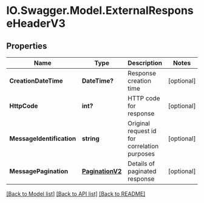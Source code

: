 # IO.Swagger.Model.ExternalResponseHeaderV3
## Properties

Name | Type | Description | Notes
------------ | ------------- | ------------- | -------------
**CreationDateTime** | **DateTime?** | Response creation time | [optional] 
**HttpCode** | **int?** | HTTP code for response | [optional] 
**MessageIdentification** | **string** | Original request id for correlation purposes | [optional] 
**MessagePagination** | [**PaginationV2**](PaginationV2.md) | Details of paginated response | [optional] 

[[Back to Model list]](../README.md#documentation-for-models) [[Back to API list]](../README.md#documentation-for-api-endpoints) [[Back to README]](../README.md)


